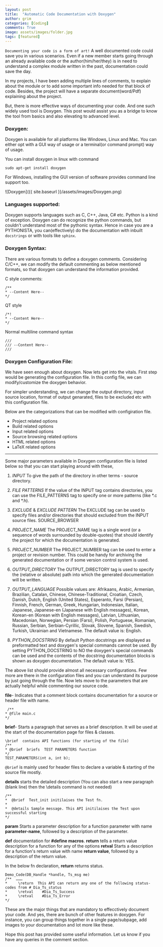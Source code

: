```yaml
---
layout: post
title:  "Automatic Code Documentation with Doxygen"
author: grim
categories: [Coding]
comments: True
image: assets/images/folder.jpg
tags: [featured]
---
```


`Documenting your code is a form of art!`
A well documented code could save you in various scenarios. Even if a new member starts going through an already available code or the author(him/her/they) is in need to understand a complex module written in the past, documentation could save the day.

In my projects, I have been adding multiple lines of comments, to explain about the module or to add some important info needed for that block of code. Besides, the project will have a separate document(word/Pdf) explaining about the project.

But, there is more effective ways of documenting your code. And one such widely used tool is Doxygen. This post would assist you as a bridge to know the tool from basics and also elevating to advanced level.

### Doxygen:
Doxygen is available for all platforms like Windows, Linux and Mac. You can either opt with a GUI way of usage or a terminal(or command prompt) way of usage. 

You can install doxygen in linux with command
```shell
sudo apt-get install doxygen
```

For Windows, installing the GUI version of software provides command line support too.

![Doxygen]({{ site.baseurl }}/assets/images/Doxygen.png)

### Languages supported:
Doxygen supports languages such as C, C++, Java, C# etc. Python is a kind of exception. Doxygen can do recognize the python commands, but couldn't understand most of the pythonic syntax. Hence in case you are a PYTHONISTA, you can(effectively) do the documentation with inbuilt `docstrings` or with tools like `sphinx`.

### Doxygen Syntax:
There are various formats to define a doxygen comments. Considering C/C++, we can modify the default commenting as below mentioned formats, so that doxygen can understand the information provided.

C style comments:
```shell
/** 
* --Content Here--
*/
```

QT style
```shell
/*!
* --Content Here--
*/
```
 
Normal multiline command syntax
```shell
/// 
/// --Content Here--
///
```

### Doxygen Configuration File:

We have seen enough about doxygen. Now lets get into the vitals.
First step would be generating the configuration file. In this config file, we can modify/customize the doxygen behavior. 

For simpler understanding, we can change the output directory, input source location, format of output genarated, files to be excluded etc with this configuration file.

Below are the categorizations that can be modified with configiration file. 

* Project related options             
* Build related options
* Input related options
* Source browsing related options
* HTML related options
* LaTeX related options

***

Some major parameters available in Doxygen configuration file is listed below so that you can start playing around with these,

1. _INPUT_
To give the path of the directory in other terms - source directory.

2. _FILE PATTERNS_
If the value of the INPUT tag contains directories, you can use the FILE_PATTERNS tag to specify one or more patterns (like *.c and *.h).

3. _EXCLUDE_ & _EXCLUDE PATTERN_
The EXCLUDE tag can be used to specify files and/or directories that should excluded from the INPUT source files. 
SOURCE_BROWSER  

4. *PROJECT_NAME*
The PROJECT_NAME tag is a single word (or a sequence of words surrounded by double-quotes) that should identify the project for which the documentation is generated. 

5. *PROJECT_NUMBER*
The PROJECT_NUMBER tag can be used to enter a project or revision number. This could be handy for archiving the generated documentation or if some version control system is used. 

6. *OUTPUT_DIRECTORY*
The OUTPUT_DIRECTORY tag is used to specify the (relative or absolute) path into which the generated documentation will be written. 

7. *OUTPUT_LANGUAGE*
Possible values are: Afrikaans, Arabic, Armenian, Brazilian, Catalan, Chinese,
Chinese-Traditional, Croatian, Czech, Danish, Dutch, English (United States),
Esperanto, Farsi (Persian), Finnish, French, German, Greek, Hungarian,
Indonesian, Italian, Japanese, Japanese-en (Japanese with English messages),
Korean, Korean-en (Korean with English messages), Latvian, Lithuanian,
Macedonian, Norwegian, Persian (Farsi), Polish, Portuguese, Romanian, Russian,
Serbian, Serbian-Cyrillic, Slovak, Slovene, Spanish, Swedish, Turkish,
Ukrainian and Vietnamese.
The default value is: English.

8. *PYTHON_DOCSTRING*
By default Python docstrings are displayed as preformatted text and doxygen's
special commands cannot be used. By setting PYTHON_DOCSTRING to NO the
doxygen's special commands can be used and the contents of the docstring
documentation blocks is shown as doxygen documentation.
The default value is: YES.

The above list should provide almost all necessary configurations. Few more are there in the configuration files and you can understand its purpose by just going through the file. Now lets move to the parameters that are actually helpful while commenting our source code.


**file**- Indicates that a comment block contains documentation for a source or header file with name.
```shell
 /**
* @file main.c
*/
 ```

**brief**- Starts a paragraph that serves as a brief description. It will be used at the start of the documentation page for files & classes.
```shell 
\brief  contains API functions (for starting of the file)
/**
* @brief  briefs  TEST PARAMETERS function
*/
TEST_PARAMETERS(int a, int b);
```
`@brief` is mainly used for header files to declare a variable  & starting of the source file mostly.


**details** starts the detailed description
(You can also start a new paragraph (blank line) then the \details command is not needed)
```shell
/**
*  @brief  Test_init initilaises the Test fn.
*
*  @details Sample message. This API initilaises the Test upon successful starting
*/
```

**param**  Starts a parameter description for a function parameter with name **parameter-name**, followed by a description of the parameter.
            
**def** documentation for **#define macros**.
**return**  tells  a return value description for a function for any of the options
**retval**  Starts a description for a function\'s return value with name **return value**, followed by a description of the return value.

In the below fn declaration, **return** returns status.

``` shell
Demo_Code(DB_Handle *handle, Ts_msg me)
/**  ………                 
*     \return  This API can return any one of the following status-codes from # Dia_Ts_status 
*     \retval	 #Dia_Ts_Success
*     \retval	 #Dia_Ts_Error
*/
```
These are the major things that are mandatory to effecctively document your code. And yes, there are bunch of other features in doxygen. For instance, you can group things together in a single page/subpage, add images to your documentation and lot more like these.

Hope this post has provided some useful information. Let us know if you have any queries in the comment section.